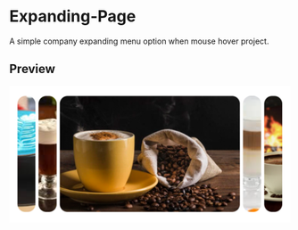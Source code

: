 # Expanding-Page

A simple company expanding menu option when mouse hover project.



## Preview

![Landing Page Preview](https://github.com/bussradurmuss/Expanding-Page/blob/main/images/Screenshot_1.png)
